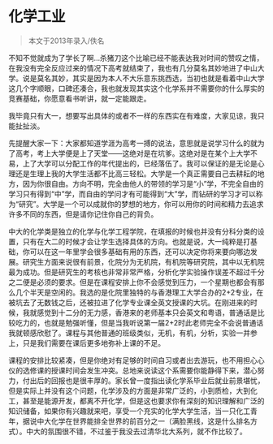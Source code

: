 
# 化学工业  

> 本文于2013年录入/佚名  

不知不觉就成为了学长了啊…杀猪刀这个比喻已经不能表达我对时间的赞叹之情，在我没有完全反应过来的情况下高考就结束了，我也有几分莫名其妙地进了中山大学。说是莫名其妙，其实是因为本人不大乐意东挑西选，当初也就是看着中山大学这几个字顺眼，口碑还凑合，我也就发现其实这个化学系并不需要你的什么厚实的竞赛基础，你愿意看书听讲，就一定能跟走。

我毕竟只有大一，想要写出具体的或者不一样的东西实在有难度，大家见谅，我只能扯扯淡。

先提醒大家一下：大家都知道学涯为高考一搏的说法，意思就是说学习什么的就为了高考，考上大学便是上了天堂——这绝对是在坑爹。这绝对是在某个上大学不易，上了大学可以分配工作的年代提出的，已经落伍了。我可以保证的是无论是心理还是生理上我的大学生活都不比高三轻松。大学是一个真正需要自己去耕耘的地方，因为你很自由。方向不明，完全由他人的带领的学习是“小”学，不完全自由的学习只有得到“中”学，而自由的学问才有可能得到“大”学，而钻研的学习才可以称为“研究”。大学是一个可以成就你的梦想的地方，你可以用你的时间和精力去追求许多不同的东西，但是请你记住你自己的背负。

中大的化学类是独立的化学与化学工程学院，在填报的时候也并没有分科分类的设置，只有在大二的时候才会让学生选择具体的方向。也就是说，大一纯粹是打基础，你可以在这一年里学会很多基础有用的东西，还可以决定你将来要向哪边发展。研究生方面来说很有前景，化院分为无机院，有机院等研究院，其中以无机院最为成功。但是研究生的考核也非常非常严格，分析化学实验操作误差不超过千分之二便是必须的要求。但是在课程安排上你不会感觉到压力，一个星期也都会有那么几个半天是空闲的。我选的是化院里独特的与香港理工大学合办的2+2专业，在被坑去了无数钱之后，还被拉进了化学专业课全英文授课的大坑。在刚进来的时候，我就感觉到十二分的无力感，香港来的老师基本只会英文和粤语，普通话是比较吃力的，也就是勉强听懂，但是当我听说第一届2+2时此老师完全不会说普通话我就顿感欣慰了。课程与其他普通的班级类似，无机，有机，分析，实验一并参上，只是我们需要在课后更多地弥补上课的不足。

课程的安排比较紧凑，但是你绝对有足够的时间自习或者出去游玩，也不用担心心仪的选修课的授课时间会发生冲突。总地来说读这个系需要你能静得下来，潜心努力，付出后的回报也是很丰厚的。家长曾一度指出读化学系毕业后就业前景堪忧，但是实际上并没有这个问题，化学涉及的方面是非常广泛的，小到质检，大到化工，甚至是能源开发，都离不开化学，但是这也要求你有深刻的知识理解和广泛的知识储备，如果你有兴趣就来吧，享受一个充实的化学大学生活，当一只化工青年，据说中大化学在世界能排全世界的前百分之一（满脸黑线，这是什么排名方式）。中大的氛围很不错，不过鉴于我没去过清华北大系列，就不作比较了。


